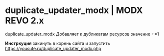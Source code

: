 # duplicate_updater_modx | MODX REVO 2.x
duplicate_updater_modx
Добавляет к дубликатам ресурсов значение +=1


**Инстркуция**
закинуть в корень сайта и запустить https://yousute.ru/duplicate_updater_modx.php
